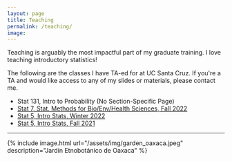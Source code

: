 ```yaml
---
layout: page
title: Teaching
permalink: /teaching/
image:
---
```


Teaching is arguably the most impactful part of my graduate training.
I love teaching introductory statistics!

The following are the classes I have TA-ed for at UC Santa Cruz.
If you're a TA and would like access to any of my slides or materials, please contact me.

* Stat 131, Intro to Probability (No Section-Specific Page)
* [Stat 7, Stat. Methods for Bio/Env/Health Sciences, Fall 2022](/2022/09/23/stat7-f22)
* [Stat 5, Intro Stats, Winter 2022](/2022/01/14/stat5-w22)
* [Stat 5, Intro Stats, Fall 2021](/2021/09/05/stat5-f21/)


***

{% include image.html url="/assets/img/garden_oaxaca.jpeg" description="Jardín Etnobotánico de Oaxaca" %}
